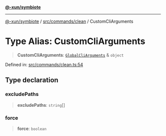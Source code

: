 [**@-xun/symbiote**](../../../../README.md)

***

[@-xun/symbiote](../../../../README.md) / [src/commands/clean](../README.md) / CustomCliArguments

# Type Alias: CustomCliArguments

> **CustomCliArguments**: [`GlobalCliArguments`](../../../configure/type-aliases/GlobalCliArguments.md) & `object`

Defined in: [src/commands/clean.ts:54](https://github.com/Xunnamius/symbiote/blob/1901cfe78a48fcd1dfae4e3760acf197e8812676/src/commands/clean.ts#L54)

## Type declaration

### excludePaths

> **excludePaths**: `string`[]

### force

> **force**: `boolean`
